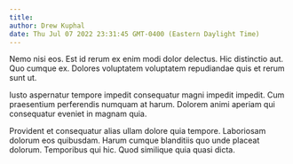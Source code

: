 ```yaml
---
title: 
author: Drew Kuphal
date: Thu Jul 07 2022 23:31:45 GMT-0400 (Eastern Daylight Time)
---
```

Nemo nisi eos. Est id rerum ex enim modi dolor delectus. Hic distinctio aut. Quo cumque ex. Dolores voluptatem voluptatem repudiandae quis et rerum sunt ut.

 Iusto aspernatur tempore impedit consequatur magni impedit impedit. Cum praesentium perferendis numquam at harum. Dolorem animi aperiam qui consequatur eveniet in magnam quia.

 Provident et consequatur alias ullam dolore quia tempore. Laboriosam dolorum eos quibusdam. Harum cumque blanditiis quo unde placeat dolorum. Temporibus qui hic. Quod similique quia quasi dicta.